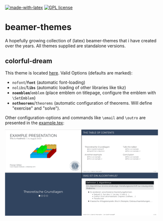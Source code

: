 [![made-with-latex](https://img.shields.io/badge/Made%20with-LaTeX-1f425f.svg)](https://www.latex-project.org/) [![GPL license](https://img.shields.io/badge/License-GPL-blue.svg)](http://perso.crans.org/besson/LICENSE.html) 

# beamer-themes

A hopefully growing collection of (latex) beamer-themes that i have created over the years. All themes supplied are standalone versions.

## colorful-dream

This theme is located [here](./colorful-dream).
Valid Options (defaults are marked):

- `nofont`/__`font`__ (automatic font-loading)
- `nolibs`/__`libs`__ (automatic loading of other libraries like tikz)
- __`noemblem`__/`emblem` (place emblem on titlepage, configure the emblem with `\SetEmblem`)
- __`notheorems`__/`theorems` (automatic configuration of theorems. Will define "exercise" and "solve").

Other configuration-options and commands like `\email` and `\outro` are presented in the [example.tex](colorful-dream/example.tex):

![colorful-dream example image](colorful-dream/example.png)